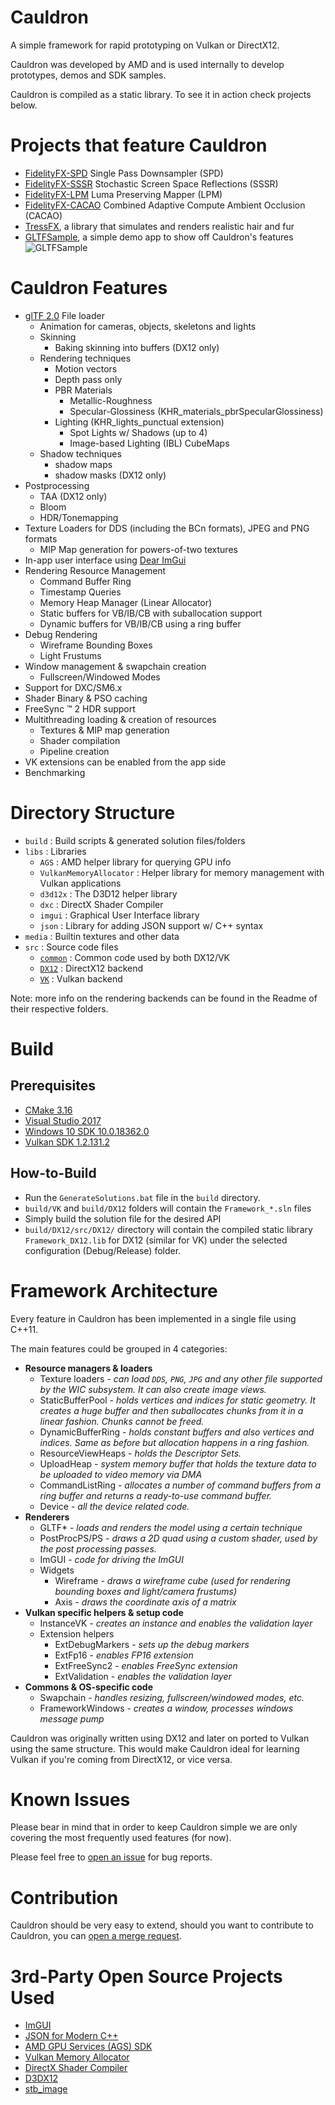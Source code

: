 # Cauldron

A simple framework for rapid prototyping on Vulkan or DirectX12.

Cauldron was developed by AMD and is used internally to develop prototypes, demos and SDK samples.

Cauldron is compiled as a static library. To see it in action check projects below.

# Projects that feature Cauldron

- [FidelityFX-SPD](https://github.com/GPUOpen-Effects/FidelityFX-SPD) Single Pass Downsampler (SPD)
- [FidelityFX-SSSR](https://github.com/GPUOpen-Effects/FidelityFX-SSSR) Stochastic Screen Space Reflections (SSSR)
- [FidelityFX-LPM](https://github.com/GPUOpen-Effects/FidelityFX-LPM) Luma Preserving Mapper (LPM)
- [FidelityFX-CACAO](https://github.com/GPUOpen-Effects/FidelityFX-CACAO) Combined Adaptive Compute Ambient Occlusion (CACAO)
- [TressFX](https://github.com/GPUOpen-Effects/TressFX), a library that simulates and renders realistic hair and fur
- [GLTFSample](https://github.com/GPUOpen-LibrariesAndSDKs/gltfsample), a simple demo app to show off Cauldron's features
  ![GLTFSample](https://github.com/GPUOpen-LibrariesAndSDKs/gltfsample/raw/master/screenshot.png)


# Cauldron Features

- [glTF 2.0](https://github.com/KhronosGroup/glTF/tree/master/specification/2.0) File loader
  - Animation for cameras, objects, skeletons and lights
  - Skinning
    - Baking skinning into buffers (DX12 only)
  - Rendering techniques
    - Motion vectors
    - Depth pass only
    - PBR Materials 
      - Metallic-Roughness 
      - Specular-Glossiness (KHR_materials_pbrSpecularGlossiness)
    - Lighting (KHR_lights_punctual extension)
      - Spot Lights w/ Shadows (up to 4)
      - Image-based Lighting (IBL) CubeMaps
  - Shadow techniques
    - shadow maps
    - shadow masks (DX12 only)
- Postprocessing
  - TAA (DX12 only)
  - Bloom
  - HDR/Tonemapping
- Texture Loaders for DDS (including the BCn formats), JPEG and PNG formats
  - MIP Map generation for powers-of-two textures
- In-app user interface using [Dear ImGui](https://github.com/ocornut/imgui)
- Rendering Resource Management
  - Command Buffer Ring
  - Timestamp Queries
  - Memory Heap Manager (Linear Allocator)
  - Static buffers for VB/IB/CB with suballocation support
  - Dynamic buffers for VB/IB/CB using a ring buffer
- Debug Rendering
  - Wireframe Bounding Boxes
  - Light Frustums
- Window management & swapchain creation
  - Fullscreen/Windowed Modes
- Support for DXC/SM6.x 
- Shader Binary & PSO caching
- FreeSync :tm: 2 HDR support
- Multithreading loading & creation of resources
  - Textures & MIP map generation
  - Shader compilation
  - Pipeline creation
- VK extensions can be enabled from the app side
- Benchmarking 

# Directory Structure

- `build` : Build scripts & generated solution files/folders
- `libs` : Libraries
  - `AGS` : AMD helper library for querying GPU info
  - `VulkanMemoryAllocator` : Helper library for memory management with Vulkan applications
  - `d3d12x` : The D3D12 helper library
  - `dxc` : DirectX Shader Compiler 
  - `imgui` : Graphical User Interface library
  - `json` : Library for adding JSON support w/ C++ syntax
- `media` : Builtin textures and other data
- `src` : Source code files
  - [`common`](./src/common/) : Common code used by both DX12/VK
  - [`DX12`](./src/DX12/) : DirectX12 backend
  - [`VK`](./src/VK/) : Vulkan backend

Note: more info on the rendering backends can be found in the Readme of their respective folders.

# Build

## Prerequisites

- [CMake 3.16](https://cmake.org/download/)
- [Visual Studio 2017](https://visualstudio.microsoft.com/downloads/)
- [Windows 10 SDK 10.0.18362.0](https://developer.microsoft.com/en-us/windows/downloads/windows-10-sdk)
- [Vulkan SDK 1.2.131.2](https://www.lunarg.com/vulkan-sdk/)

## How-to-Build

- Run the `GenerateSolutions.bat` file in the `build` directory.
- `build/VK` and `build/DX12` folders will contain the `Framework_*.sln` files
- Simply build the solution file for the desired API
- `build/DX12/src/DX12/` directory will contain the compiled static library `Framework_DX12.lib` for DX12 (similar for VK) under the selected configuration (Debug/Release) folder.

# Framework Architecture

Every feature in Cauldron has been implemented in a single file using C++11.

The main features could be grouped in 4 categories:

- **Resource managers & loaders**
  - Texture loaders - *can load `DDS`, `PNG`, `JPG` and any other file supported by the WIC subsystem. It can also create image views.*
  - StaticBufferPool - *holds vertices and indices for static geometry. It creates a huge buffer and then suballocates chunks from it in a linear fashion. Chunks cannot be freed.*
  - DynamicBufferRing - *holds constant buffers and also vertices and indices. Same as before but allocation happens in a ring fashion.*
  - ResourceViewHeaps - *holds the Descriptor Sets.*  
  - UploadHeap - *system memory buffer that holds the texture data to be uploaded to video memory via DMA*
  - CommandListRing - *allocates a number of command buffers from a ring buffer and returns a ready-to-use command buffer.*
  - Device - *all the device related code.*
- **Renderers**
  - GLTF* - *loads and renders the model using a certain technique*
  - PostProcPS/PS - *draws a 2D quad using a custom shader, used by the post processing passes.*
  - ImGUI - *code for driving the ImGUI*
  - Widgets
    - Wireframe - *draws a wireframe cube (used for rendering bounding boxes and light/camera frustums)*
    - Axis - *draws the coordinate axis of a matrix*
- **Vulkan specific helpers & setup code**
  - InstanceVK - *creates an instance and enables the validation layer*
  - Extension helpers 
    - ExtDebugMarkers - *sets up the debug markers*
    - ExtFp16 - *enables FP16 extension*
    - ExtFreeSync2 - *enables FreeSync extension*
    - ExtValidation - *enables the validation layer*
- **Commons & OS-specific code**
  - Swapchain - *handles resizing, fullscreen/windowed modes, etc.*
  - FrameworkWindows - *creates a window, processes windows message pump*

Cauldron was originally written using DX12 and later on ported to Vulkan using the same structure. This would make Cauldron ideal for learning Vulkan if you're coming from DirectX12, or vice versa.

# Known Issues

Please bear in mind that in order to keep Cauldron simple we are only covering the most frequently used features (for now). 

Please feel free to [open an issue](TODO:LinkToGitHubRepoIssuesPage) for bug reports.

# Contribution

Cauldron should be very easy to extend, should you want to contribute to Cauldron, you can [open a merge request](TODO:LinkToGitHubRepoMergeRequestPage).

# 3rd-Party Open Source Projects Used

- [ImGUI](https://github.com/ocornut/imgui)
- [JSON for Modern C++](https://github.com/nlohmann/json)
- [AMD GPU Services (AGS) SDK](https://github.com/GPUOpen-LibrariesAndSDKs/AGS_SDK)
- [Vulkan Memory Allocator](https://github.com/GPUOpen-LibrariesAndSDKs/VulkanMemoryAllocator)
- [DirectX Shader Compiler](https://github.com/Microsoft/DirectXShaderCompiler)
- [D3DX12](https://github.com/microsoft/DirectX-Graphics-Samples/tree/master/Libraries/D3DX12)
- [stb_image](http://nothings.org/stb)
